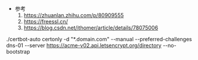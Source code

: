- 参考
    1. https://zhuanlan.zhihu.com/p/80909555
    2. https://freessl.cn/
    3. https://blog.csdn.net/ithomer/article/details/78075006

./certbot-auto certonly -d "*.domain.com" --manual --preferred-challenges dns-01 --server https://acme-v02.api.letsencrypt.org/directory --no-bootstrap